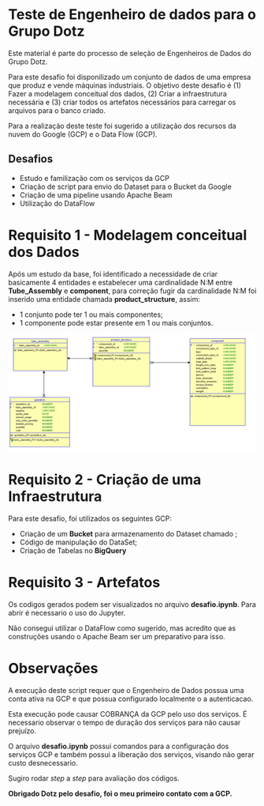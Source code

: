 # Teste de Engenheiro de dados para o Grupo Dotz

Este material é parte do processo de seleção de Engenheiros de Dados do Grupo Dotz.

Para este desafio foi disponilizado um conjunto de dados de uma empresa que produz e vende máquinas industriais. O objetivo deste desafio é (1) Fazer a modelagem conceitual dos dados, (2) Criar a infraestrutura necessária e (3) criar todos os artefatos necessários para carregar os arquivos para o banco criado.

Para a realização deste teste foi sugerido a utilização dos recursos da nuvem do Google (GCP) e o Data Flow (GCP). 

## Desafios
- Estudo e familização com os serviços da GCP
- Criação de script para envio do Dataset para o Bucket da Google
- Criação de uma pipeline usando Apache Beam
- Utilização do DataFlow

# Requisito 1 - Modelagem conceitual dos Dados

Após um estudo da base, foi identificado a necessidade de criar basicamente 4 entidades e estabelecer uma cardinalidade N:M entre **Tube_Assembly** e **component**, para correção fugir da cardinalidade N:M foi inserido uma entidade chamada **product_structure**, assim:
- 1 conjunto pode ter 1 ou mais componentes;
- 1 componente pode estar presente em 1 ou mais conjuntos.
 
![alt text](images/001.png)

# Requisito 2 - Criação de uma Infraestrutura

Para este desafio, foi utilizados os seguintes GCP:
- Criação de um **Bucket** para armazenamento do Dataset chamado ;
- Código de manipulação do DataSet;
- Criação de Tabelas no **BigQuery**

# Requisito 3 - Artefatos

Os codigos gerados podem ser visualizados no arquivo **desafio.ipynb**. Para abrir é necessario o uso do Jupyter.

Não consegui utilizar o DataFlow como sugerido, mas acredito que as construções usando o Apache Beam ser um preparativo para isso.

# Observações

A execução deste script requer que o Engenheiro de Dados possua uma conta ativa na GCP e que possua configurado localmente o a autenticacao. 

Esta execução pode causar COBRANÇA da GCP pelo uso dos serviços. É necessario observar o tempo de duração dos serviços para não causar prejuízo. 

O arquivo **desafio.ipynb** possui comandos para a configuração dos serviços GCP e também possui a liberação dos serviços, visando não gerar custo desnecessario.

Sugiro rodar *step* a *step* para avaliação dos códigos.

**Obrigado Dotz pelo desafio, foi o meu primeiro contato com a GCP.**

